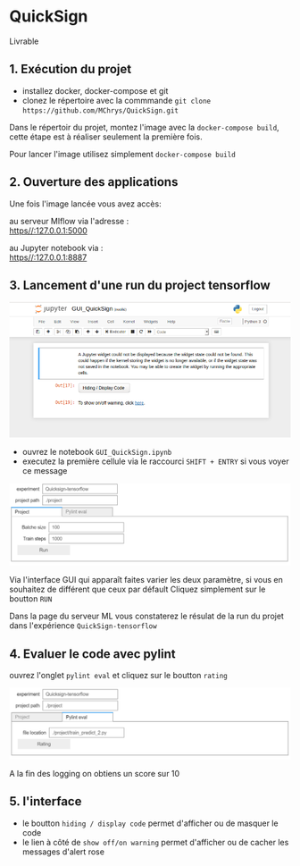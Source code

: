 # QuickSign
Livrable



## 1. Exécution du projet
  
  - installez docker, docker-compose et git
  - clonez le répertoire avec la commmande `git clone https://github.com/MChrys/QuickSign.git`
  
Dans le répertoir du projet, montez l'image avec la `docker-compose build`, cette étape est à réaliser seulement la première fois.

Pour lancer l'image utilisez simplement `docker-compose build`

## 2. Ouverture des applications 

Une fois l'image lancée vous avez accès:

au serveur Mlflow via l'adresse : <br>
  [https//:127.0.0.1:5000](https//:127.0.0.1:5000)

au Jupyter notebook via : <br>
  [https//:127.0.0.1:8887](https//:127.0.0.1:8887)

## 3. Lancement d'une run du project tensorflow

![run](/img/premier_run.PNG)

  - ouvrez le notebook `GUI_QuickSign.ipynb`
  - executez la première cellule via le raccourci `SHIFT + ENTRY` si vous voyer ce message
    

![run](/img/run_livrable.PNG)

Via l'interface GUI qui apparaît faites varier les deux paramètre, si vous en souhaitez de différent que ceux par défault
Cliquez simplement sur le boutton  `RUN`

Dans la page du serveur ML vous constaterez le résulat de la run du projet dans l'expérience `QuickSign-tensorflow`

## 4. Evaluer le code avec pylint

ouvrez l'onglet `pylint eval` et cliquez sur le boutton `rating`

![run](/img/rating_livrable.PNG)

A la fin des logging on obtiens un score sur 10

## 5. l'interface

  - le boutton `hiding / display code` permet d'afficher ou de masquer le code
  - le lien à côté de `show off/on warning` permet d'afficher ou de cacher les messages d'alert rose
